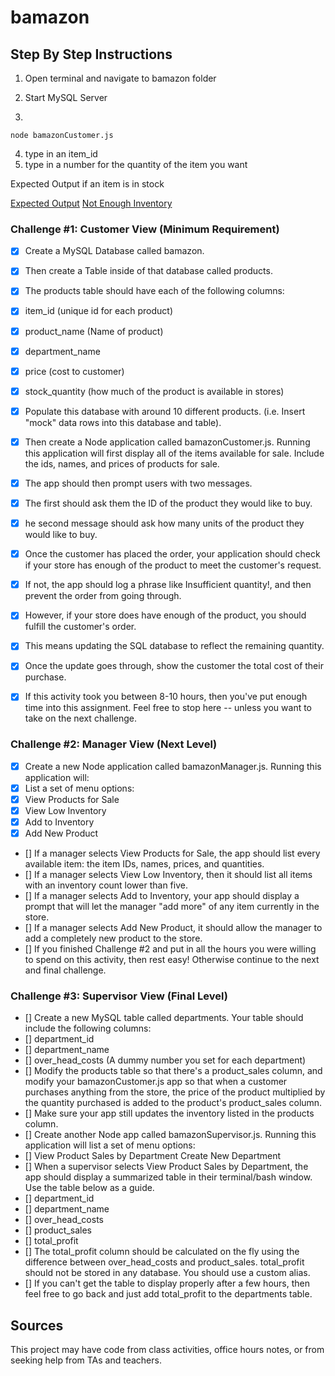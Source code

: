 # bamazon

## Step By Step Instructions

1. Open terminal and navigate to bamazon folder

2. Start MySQL Server

3.

```
node bamazonCustomer.js
```

4. type in an item_id
5. type in a number for the quantity of the item you want

Expected Output if an item is in stock

[Expected Output](assets/expected-usage.png)
[Not Enough Inventory](assets/not-enough-inventory.png)

### Challenge #1: Customer View (Minimum Requirement) 

- [x] Create a MySQL Database called bamazon.
- [x] Then create a Table inside of that database called products.
- [x] The products table should have each of the following columns:

- [x] item_id (unique id for each product)
- [x] product_name (Name of product)
- [x] department_name
- [x] price (cost to customer)
- [x] stock_quantity (how much of the product is available in stores)
- [x] Populate this database with around 10 different products. (i.e. Insert "mock" data rows into this database and table).
- [x] Then create a Node application called bamazonCustomer.js. Running this application will first display all of the items available for sale. Include the ids, names, and prices of products for sale.
- [x] The app should then prompt users with two messages.
- [x] The first should ask them the ID of the product they would like to buy.
- [x] he second message should ask how many units of the product they would like to buy.
- [x] Once the customer has placed the order, your application should check if your store has enough of the product to meet the customer's request.
- [x] If not, the app should log a phrase like Insufficient quantity!, and then prevent the order from going through.
- [x] However, if your store does have enough of the product, you should fulfill the customer's order.
- [x] This means updating the SQL database to reflect the remaining quantity.
- [x] Once the update goes through, show the customer the total cost of their purchase.
- [x] If this activity took you between 8-10 hours, then you've put enough time into this assignment. Feel free to stop here -- unless you want to take on the next challenge.

### Challenge #2: Manager View (Next Level)

- [x] Create a new Node application called bamazonManager.js. Running this application will:
- [x] List a set of menu options:
- [x] View Products for Sale
- [x] View Low Inventory
- [x] Add to Inventory
- [x] Add New Product
- [] If a manager selects View Products for Sale, the app should list every available item: the item IDs, names, prices, and quantities.
- [] If a manager selects View Low Inventory, then it should list all items with an inventory count lower than five.
- [] If a manager selects Add to Inventory, your app should display a prompt that will let the manager "add more" of any item currently in the store.
- [] If a manager selects Add New Product, it should allow the manager to add a completely new product to the store.
- [] If you finished Challenge #2 and put in all the hours you were willing to spend on this activity, then rest easy! Otherwise continue to the next and final challenge.

### Challenge #3: Supervisor View (Final Level)

- [] Create a new MySQL table called departments. Your table should include the following columns:
- [] department_id
- [] department_name
- [] over_head_costs (A dummy number you set for each department)
- [] Modify the products table so that there's a product_sales column, and modify your bamazonCustomer.js app so that when a customer purchases anything from the store, the price of the product multiplied by the quantity purchased is added to the product's product_sales column.
- [] Make sure your app still updates the inventory listed in the products column.
- [] Create another Node app called bamazonSupervisor.js. Running this application will list a set of menu options:
- [] View Product Sales by Department
Create New Department
- [] When a supervisor selects View Product Sales by Department, the app should display a summarized table in their terminal/bash window. Use the table below as a guide.
- [] department_id
- [] department_name
- [] over_head_costs
- [] product_sales
- [] total_profit
- [] The total_profit column should be calculated on the fly using the difference between over_head_costs and product_sales. total_profit should not be stored in any database. You should use a custom alias.
- [] If you can't get the table to display properly after a few hours, then feel free to go back and just add total_profit to the departments table.

## Sources

This project may have code from class activities, office hours notes, or from seeking help from TAs and teachers.
